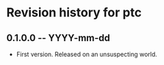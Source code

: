 # Revision history for ptc

## 0.1.0.0 -- YYYY-mm-dd

* First version. Released on an unsuspecting world.
